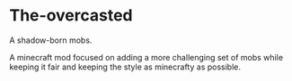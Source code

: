 # The-overcasted
A shadow-born mobs. 

A minecraft mod focused on adding a more challenging set of mobs while keeping it fair and keeping the style as minecrafty as possible.
